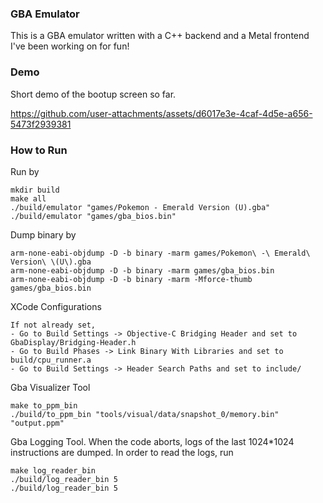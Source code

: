 ### GBA Emulator

This is a GBA emulator written with a C++ backend and a Metal frontend I've been working on for fun!

### Demo

Short demo of the bootup screen so far.

https://github.com/user-attachments/assets/d6017e3e-4caf-4d5e-a656-5473f2939381

### How to Run

Run by

```
mkdir build
make all
./build/emulator "games/Pokemon - Emerald Version (U).gba"
./build/emulator "games/gba_bios.bin"
```

Dump binary by

```
arm-none-eabi-objdump -D -b binary -marm games/Pokemon\ -\ Emerald\ Version\ \(U\).gba
arm-none-eabi-objdump -D -b binary -marm games/gba_bios.bin
arm-none-eabi-objdump -D -b binary -marm -Mforce-thumb games/gba_bios.bin
```

XCode Configurations

```
If not already set,
- Go to Build Settings -> Objective-C Bridging Header and set to GbaDisplay/Bridging-Header.h
- Go to Build Phases -> Link Binary With Libraries and set to build/cpu_runner.a
- Go to Build Settings -> Header Search Paths and set to include/
```

Gba Visualizer Tool

```
make to_ppm_bin
./build/to_ppm_bin "tools/visual/data/snapshot_0/memory.bin" "output.ppm"
```

Gba Logging Tool. When the code aborts, logs of the last 1024\*1024 instructions are dumped. In order to read the logs, run

```
make log_reader_bin
./build/log_reader_bin 5
./build/log_reader_bin 5
```
